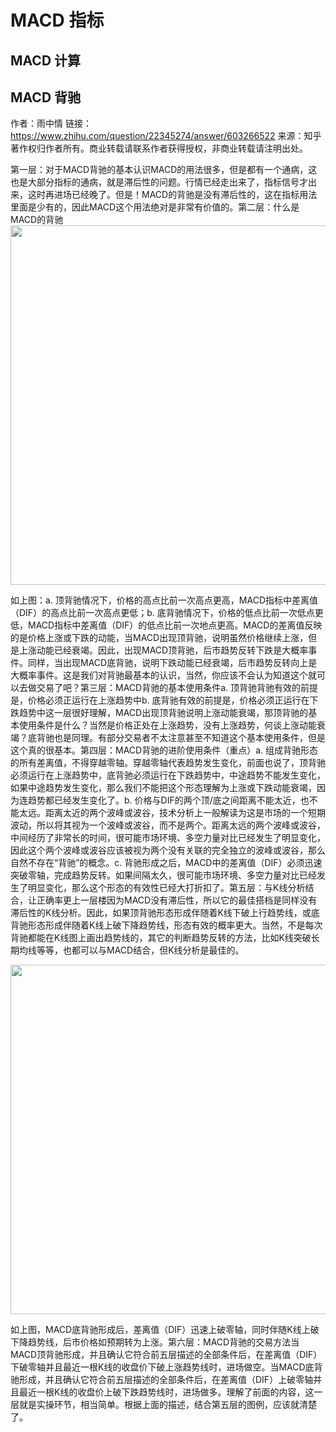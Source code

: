 # MACD 指标

## MACD 计算




## MACD 背驰

作者：雨中情
链接：https://www.zhihu.com/question/22345274/answer/603266522
来源：知乎
著作权归作者所有。商业转载请联系作者获得授权，非商业转载请注明出处。

第一层：对于MACD背驰的基本认识MACD的用法很多，但是都有一个通病，这也是大部分指标的通病，就是滞后性的问题。行情已经走出来了，指标信号才出来，这时再进场已经晚了。但是！MACD的背驰是没有滞后性的，这在指标用法里面是少有的，因此MACD这个用法绝对是非常有价值的。第二层：什么是MACD的背驰<img src="https://pic2.zhimg.com/50/v2-e4acd764d37e937830063d30c84e4e0f_b.jpg" data-caption="" data-size="normal" data-rawwidth="575" data-rawheight="279" data-default-watermark-src="https://pic1.zhimg.com/50/v2-773582813665aa965ae34d30e947205d_b.jpg" class="origin_image zh-lightbox-thumb" width="575" data-original="https://pic2.zhimg.com/50/v2-e4acd764d37e937830063d30c84e4e0f_r.jpg">

如上图：a. 顶背驰情况下，价格的高点比前一次高点更高，MACD指标中差离值（DIF）的高点比前一次高点更低；b. 底背驰情况下，价格的低点比前一次低点更低，MACD指标中差离值（DIF）的低点比前一次地点更高。MACD的差离值反映的是价格上涨或下跌的动能，当MACD出现顶背驰，说明虽然价格继续上涨，但是上涨动能已经衰竭。因此，出现MACD顶背驰，后市趋势反转下跌是大概率事件。同样，当出现MACD底背驰，说明下跌动能已经衰竭，后市趋势反转向上是大概率事件。这是我们对背驰最基本的认识，当然，你应该不会认为知道这个就可以去做交易了吧？第三层：MACD背驰的基本使用条件a. 顶背驰背驰有效的前提是，价格必须正运行在上涨趋势中b. 底背驰有效的前提是，价格必须正运行在下跌趋势中这一层很好理解，MACD出现顶背驰说明上涨动能衰竭，那顶背驰的基本使用条件是什么？当然是价格正处在上涨趋势，没有上涨趋势，何谈上涨动能衰竭？底背驰也是同理。有部分交易者不太注意甚至不知道这个基本使用条件，但是这个真的很基本。第四层：MACD背驰的进阶使用条件（重点）a. 组成背驰形态的所有差离值，不得穿越零轴。穿越零轴代表趋势发生变化，前面也说了，顶背驰必须运行在上涨趋势中，底背驰必须运行在下跌趋势中，中途趋势不能发生变化，如果中途趋势发生变化，那么我们不能把这个形态理解为上涨或下跌动能衰竭，因为连趋势都已经发生变化了。b. 价格与DIF的两个顶/底之间距离不能太近，也不能太远。距离太近的两个波峰或波谷，技术分析上一般解读为这是市场的一个短期波动，所以将其视为一个波峰或波谷，而不是两个。距离太远的两个波峰或波谷，中间经历了非常长的时间，很可能市场环境、多空力量对比已经发生了明显变化，因此这个两个波峰或波谷应该被视为两个没有关联的完全独立的波峰或波谷，那么自然不存在“背驰”的概念。c. 背驰形成之后，MACD中的差离值（DIF）必须迅速突破零轴，完成趋势反转。如果间隔太久，很可能市场环境、多空力量对比已经发生了明显变化，那么这个形态的有效性已经大打折扣了。第五层：与K线分析结合，让正确率更上一层楼因为MACD没有滞后性，所以它的最佳搭档是同样没有滞后性的K线分析。因此，如果顶背驰形态形成伴随着K线下破上行趋势线，或底背驰形态形成伴随着K线上破下降趋势线，形态有效的概率更大。当然，不是每次背驰都能在K线图上画出趋势线的，其它的判断趋势反转的方法，比如K线突破长期均线等等，也都可以与MACD结合，但K线分析是最佳的。

<img src="https://pic3.zhimg.com/50/v2-d08acfe0ee0eadb3bbafac73bec15b45_b.jpg" data-caption="" data-size="normal" data-rawwidth="559" data-rawheight="273" data-default-watermark-src="https://pic4.zhimg.com/50/v2-9f8bd5c004b3bf15987427b9862c8a12_b.jpg" class="origin_image zh-lightbox-thumb" width="559" data-original="https://pic3.zhimg.com/50/v2-d08acfe0ee0eadb3bbafac73bec15b45_r.jpg">

如上图，MACD底背驰形成后，差离值（DIF）迅速上破零轴，同时伴随K线上破下降趋势线，后市价格如预期转为上涨。第六层：MACD背驰的交易方法当MACD顶背驰形成，并且确认它符合前五层描述的全部条件后，在差离值（DIF）下破零轴并且最近一根K线的收盘价下破上涨趋势线时，进场做空。当MACD底背驰形成，并且确认它符合前五层描述的全部条件后，在差离值（DIF）上破零轴并且最近一根K线的收盘价上破下跌趋势线时，进场做多。理解了前面的内容，这一层就是实操环节，相当简单。根据上面的描述，结合第五层的图例，应该就清楚了。

